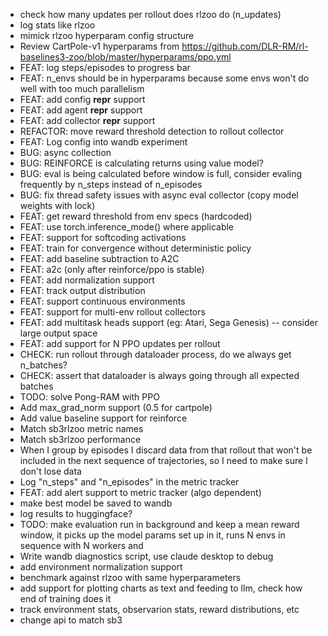 - check how many updates per rollout does rlzoo do (n_updates)
- log stats like rlzoo
- mimick rlzoo hyperparam config structure
- Review CartPole-v1 hyperparams from https://github.com/DLR-RM/rl-baselines3-zoo/blob/master/hyperparams/ppo.yml
- FEAT: log steps/episodes to progress bar
- FEAT: n_envs should be in hyperparams because some envs won't do well with too much parallelism
- FEAT: add config __repr__ support
- FEAT: add agent __repr__ support
- FEAT: add collector __repr__ support
- REFACTOR: move reward threshold detection to rollout collector
- FEAT: Log config into wandb experiment
- BUG: async collection
- BUG: REINFORCE is calculating returns using value model?
- BUG: eval is being calculated before window is full, consider evaling frequently by n_steps instead of n_episodes
- BUG: fix thread safety issues with async eval collector (copy model weights with lock)
- FEAT: get reward threshold from env specs (hardcoded)
- FEAT: use torch.inference_mode() where applicable
- FEAT: support for softcoding activations
- FEAT: train for convergence without deterministic policy
- FEAT: add baseline subtraction to A2C
- FEAT: a2c (only after reinforce/ppo is stable)
- FEAT: add normalization support
- FEAT: track output distribution
- FEAT: support continuous environments
- FEAT: support for multi-env rollout collectors
- FEAT: add multitask heads support (eg: Atari, Sega Genesis) -- consider large output space
- FEAT: add support for N PPO updates per rollout
- CHECK: run rollout through dataloader process, do we always get n_batches?
- CHECK: assert that dataloader is always going through all expected batches
- TODO: solve Pong-RAM with PPO
- Add max_grad_norm support (0.5 for cartpole)
- Add value baseline support for reinforce
- Match sb3rlzoo metric names
- Match sb3rlzoo performance
- When I group by episodes I discard data from that rollout that won't be included in the next sequence of trajectories, so I need to make sure I don't lose data
- Log "n_steps" and "n_episodes" in the metric tracker
- FEAT: add alert support to metric tracker (algo dependent)
- make best model be saved to wandb
- log results to huggingface?
- TODO: make evaluation run in background and keep a mean reward window, it picks up the model params set up in it, runs N envs in sequence with N workers and 
- Write wandb diagnostics script, use claude desktop to debug
- add environment normalization support
- benchmark against rlzoo with same hyperparameters
- add support for plotting charts as text and feeding to llm, check how end of training does it
- track environment stats, observarion stats, reward distributions, etc
- change api to match sb3